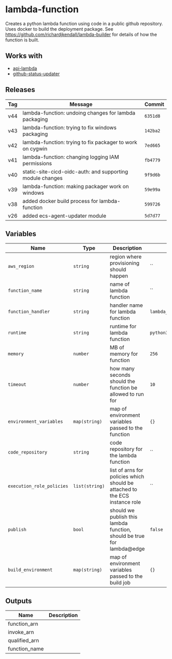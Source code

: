 lambda-function
======


Creates a python lambda function using code in a public github repository.  Uses docker to build the deployment package.  See https://github.com/richardjkendall/lambda-builder for details of how the function is built.

Works with
------

* [api-lambda](../api-lambda/README.md)
* [github-status-updater](../github-status-updater/README.md)



Releases
------

|Tag | Message | Commit|
--- | --- | ---
v44 | lambda-function: undoing changes for lambda packaging | `6351d8`
v43 | lambda-function: trying to fix windows packaging | `142ba2`
v42 | lambda-function: trying to fix packager to work on cygwin | `7ed665`
v41 | lambda-function: changing logging IAM permissions | `fb4779`
v40 | static-site-cicd-oidc-auth: and supporting module changes | `9f9d6b`
v39 | lambda-function: making packager work on windows | `59e99a`
v38 | added docker build process for lambda-function | `599726`
v26 | added ecs-agent-updater module | `5d7d77`

Variables
------

|Name | Type | Description | Default Value|
--- | --- | --- | ---
`aws_region` | `string` | region where provisioning should happen | ``
`function_name` | `string` | name of lambda function | ``
`function_handler` | `string` | handler name for lambda function | `lambda_function.lambda_handler`
`runtime` | `string` | runtime for lambda function | `python3.6`
`memory` | `number` | MB of memory for function | `256`
`timeout` | `number` | how many seconds should the function be allowed to run for | `10`
`environment_variables` | `map(string)` | map of environment variables passed to the function | `{}`
`code_repository` | `string` | code repository for the lambda function | ``
`execution_role_policies` | `list(string)` | list of arns for policies which should be attached to the ECS instance role | ``
`publish` | `bool` | should we publish this lambda function, should be true for lambda@edge | `false`
`build_environment` | `map(string)` | map of environment variables passed to the build job | `{}`

Outputs
------

|Name | Description|
--- | ---
function_arn | 
invoke_arn | 
qualified_arn | 
function_name | 

